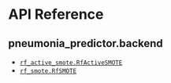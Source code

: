 # API Reference

## pneumonia_predictor.backend
- [`rf_active_smote.RfActiveSMOTE`](./rf-active-smote.md)
- [`rf_smote.RfSMOTE`](./rf-smote.md)
